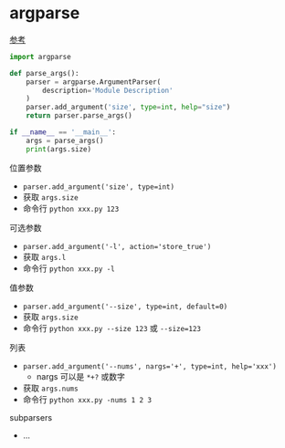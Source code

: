 # argparse

[参考](https://docs.python.org/3/library/argparse.html)

```py
import argparse

def parse_args():
    parser = argparse.ArgumentParser(
        description='Module Description'
    )
    parser.add_argument('size', type=int, help="size")
    return parser.parse_args()

if __name__ == '__main__':
    args = parse_args()
    print(args.size)
```

位置参数

- `parser.add_argument('size', type=int)`
- 获取 `args.size`
- 命令行 `python xxx.py 123`

可选参数

- `parser.add_argument('-l', action='store_true')`
- 获取 `args.l`
- 命令行 `python xxx.py -l`

值参数

- `parser.add_argument('--size', type=int, default=0)`
- 获取 `args.size`
- 命令行 `python xxx.py --size 123` 或 `--size=123`

列表

- `parser.add_argument('--nums', nargs='+', type=int, help='xxx')`
  - nargs 可以是 `*+?` 或数字
- 获取 `args.nums`
- 命令行 `python xxx.py -nums 1 2 3`

subparsers

- ...

